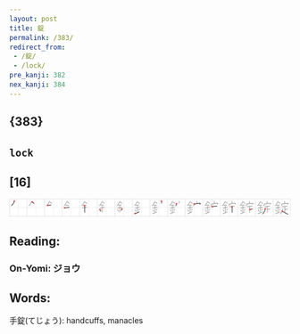 ```yaml
---
layout: post
title: 錠
permalink: /383/
redirect_from:
 - /錠/
 - /lock/
pre_kanji: 382
nex_kanji: 384
---
```


## {383}

## `lock`

## [16]

<div class="stroke"><img src="../images/E98CA0.png" /></div>

## Reading:

### On-Yomi: ジョウ

## Words:

手錠(てじょう): handcuffs, manacles
